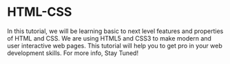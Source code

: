 # HTML-CSS
In this tutorial, we will be learning basic to next level features and properties of HTML and CSS. We are using HTML5 and CSS3 to make modern and user interactive web pages. This tutorial will help you to get pro in your web development skills. For more info, Stay Tuned!
